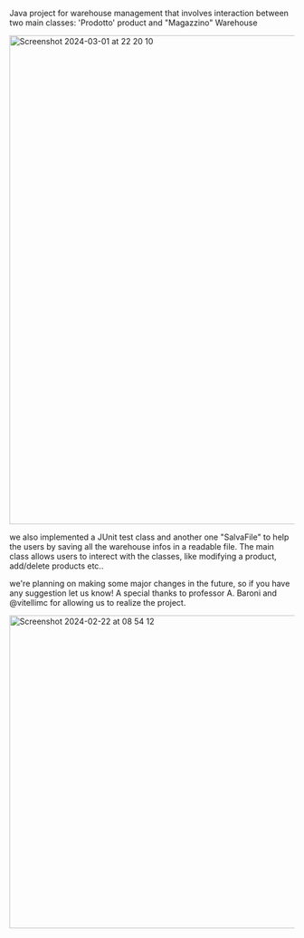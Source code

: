 Java project for warehouse management that involves interaction between two main classes: 'Prodotto' product and "Magazzino" Warehouse 


<img width="864" alt="Screenshot 2024-03-01 at 22 20 10" src="https://github.com/Aleavara/magazzino/assets/89666059/873c1519-28b5-48ad-861a-8e7b77ca63eb">













we also implemented a JUnit test class and another one "SalvaFile" to help the users by saving all the warehouse infos in a readable file.
The main class allows users to interect with the classes, like modifying a product, add/delete products etc..

we're planning on making some major changes in the future, so if you have any suggestion let us know!
A special thanks to professor A. Baroni and @vitellimc for allowing us to realize the project.



<img width="553" alt="Screenshot 2024-02-22 at 08 54 12" src="https://github.com/Aleavara/magazzino/assets/89666059/ec7b8cae-8d73-4a66-ac6b-91b30ae3a265">


